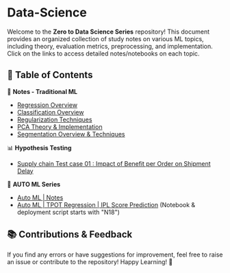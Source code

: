 # Data-Science

Welcome to the **Zero to Data Science Series** repository! This document provides an organized collection of study notes on various ML topics, including theory, evaluation metrics, preprocessing, and implementation. Click on the links to access detailed notes/notebooks on each topic.

## 📌 **Table of Contents**

📝 **Notes - Traditional ML**

- [Regression Overview](https://github.com/Sai-Lalith-Sistla/Data-Science/blob/main/01_Regression.md)  
- [Classification Overview](https://github.com/Sai-Lalith-Sistla/Data-Science/blob/main/02_Classification.md)  
- [Regularization Techniques](https://github.com/Sai-Lalith-Sistla/Data-Science/blob/main/03_Regularization.md)  
- [PCA Theory & Implementation](https://github.com/Sai-Lalith-Sistla/Data-Science/blob/main/04_PCA.md)  
- [Segmentation Overview & Techniques](https://github.com/Sai-Lalith-Sistla/Data-Science/blob/main/05_Segmentation.md)


📊 **Hypothesis Testing**

- [Supply chain Test case 01 : Impact of Benefit per Order on Shipment Delay](https://github.com/Sai-Lalith-Sistla/Data-Science/blob/85a362f496a36c6c3650bef0e2c4e9306574fdeb/Hypothesis%20Testing/N02%20Hypothesis%20Testing%20Supply%20chain%20Case%2001.ipynb)



🤖 **AUTO ML Series**
- [Auto ML | Notes](https://github.com/Sai-Lalith-Sistla/Data-Science/blob/main/11_AutoML.md)
- [Auto ML | TPOT  Regression |  IPL Score Prediction](https://github.com/Sai-Lalith-Sistla/Data-Science/blob/85a362f496a36c6c3650bef0e2c4e9306574fdeb/Auto%20ML%20series/N18%20AutoML%20IPL%20Score%20predection%20using%20TPOT.ipynb) (Notebook & deployment script starts with "N18")


## 📚 **Contributions & Feedback**
If you find any errors or have suggestions for improvement, feel free to raise an issue or contribute to the repository! Happy Learning! 🎯  
